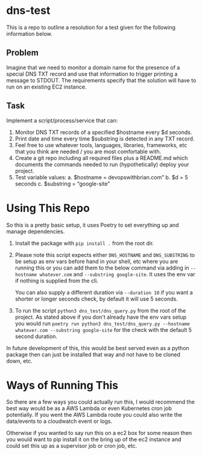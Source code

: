 # dns-test
This is a repo to outline a resolution for a test given for the following information below.

## Problem
Imagine that we need to monitor a domain name for the presence of a special DNS
TXT record and use that information to trigger printing a message to STDOUT. The
requirements specify that the solution will have to run on an existing EC2 instance.

## Task
Implement a script/process/service that can:
1. Monitor DNS TXT records of a specified $hostname every $d seconds.
2. Print date and time every time $substring is detected in any TXT record.
3. Feel free to use whatever tools, languages, libraries, frameworks, etc that
you think are needed / you are most comfortable with.
4. Create a git repo including all required files plus a README.md which
documents the commands needed to run (hypothetically) deploy your
project.
5. Test variable values:
a. $hostname = devopswithbrian.com”
b. $d = 5 seconds
c. $substring = “google-site”

# Using This Repo
So this is a pretty basic setup, it uses Poetry to set everything up and manage dependencies.

1. Install the package with `pip install .` from the root dir.
3. Please note this script expects either `DNS_HOSTNAME` and `DNS_SUBSTRING` to be setup as env vars before hand in your shell, etc where you are running this or you can add them to the below command via adding in `--hostname whatever.com` and `--substring google-site`.  It uses the env var if nothing is supplied from the cli.  

    You can also supply a different duration via `--duration 10` if you want a shorter or longer seconds check, by default it will use 5 seconds.

4. To run the script `python3 dns_test/dns_query.py` from the root of the project.  As stated above if you don't already have the env vars setup you would run `poetry run python3 dns_test/dns_query.py --hostname whatever.com --substring google-site` for the check with the default 5 second duration.

In future development of this, this would be best served even as a python package then can just be installed that way and not have to be cloned down, etc.


# Ways of Running This
So there are a few ways you could actually run this, I would recommend the best way would be as a AWS Lambda or even Kubernetes cron job potentially.  If you went the AWS Lambda route you could also write the data/events to a cloudwatch event or logs.  

Otherwise if you wanted to say run this on a ec2 box for some reason then you would want to pip install it on the bring up of the ec2 instance and could set this up as a supervisor job or cron job, etc.